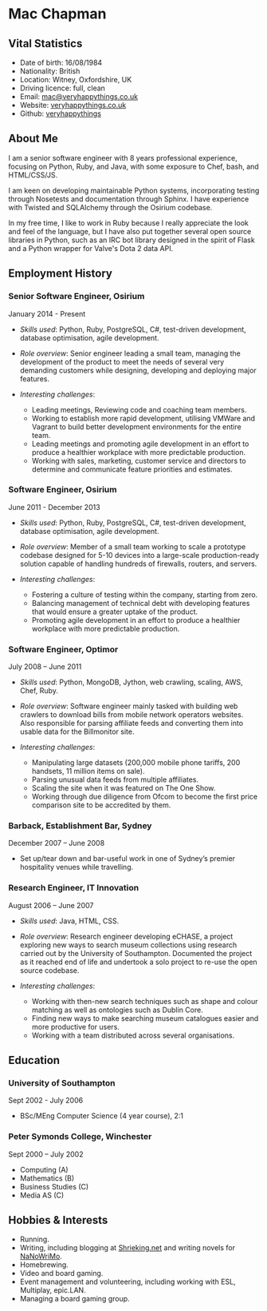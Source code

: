 Mac Chapman
===========

## Vital Statistics

* Date of birth: 16/08/1984
* Nationality: British
* Location: Witney, Oxfordshire, UK
* Driving licence: full, clean
* Email: [mac@veryhappythings.co.uk](mailto:mac@veryhappythings.co.uk)
* Website: [veryhappythings.co.uk](http://www.veryhappythings.co.uk)
* Github: [veryhappythings](http://www.github.com/veryhappythings)

## About Me

I am a senior software engineer with 8 years professional experience, focusing on Python, Ruby, and Java, with some exposure to Chef, bash, and HTML/CSS/JS.

I am keen on developing maintainable Python systems, incorporating testing through Nosetests and documentation through Sphinx. I have experience with Twisted and SQLAlchemy through the Osirium codebase.

In my free time, I like to work in Ruby because I really appreciate the look and feel of the language, but I have also put together several open source libraries in Python, such as an IRC bot library designed in the spirit of Flask and a Python wrapper for Valve's Dota 2 data API.


## Employment History

### Senior Software Engineer, Osirium

January 2014 - Present

* *Skills used*: Python, Ruby, PostgreSQL, C#, test-driven development, database optimisation, agile development.

* *Role overview*: Senior engineer leading a small team, managing the development of the product to meet the needs of several very demanding customers while designing, developing and deploying major features.

* *Interesting challenges*:
    * Leading meetings, Reviewing code and coaching team members.
    * Working to establish more rapid development, utilising VMWare and Vagrant to build better development environments for the entire team.
    * Leading meetings and promoting agile development in an effort to produce a healthier workplace with more predictable production.
    * Working with sales, marketing, customer service and directors to determine and communicate feature priorities and estimates.

### Software Engineer, Osirium

June 2011 - December 2013

* *Skills used*: Python, Ruby, PostgreSQL, C#, test-driven development, database optimisation, agile development.

* *Role overview*: Member of a small team working to scale a prototype codebase designed for 5-10 devices into a large-scale production-ready solution capable of handling hundreds of firewalls, routers, and servers.

* *Interesting challenges*:
    * Fostering a culture of testing within the company, starting from zero.
    * Balancing management of technical debt with developing features that would ensure a greater uptake of the product.
    * Promoting agile development in an effort to produce a healthier workplace with more predictable production.

### Software Engineer, Optimor

July 2008 – June 2011

* *Skills used*: Python, MongoDB, Jython, web crawling, scaling, AWS, Chef, Ruby.

* *Role overview*: Software engineer mainly tasked with building web crawlers to download bills from mobile network operators websites. Also responsible for parsing affiliate feeds and converting them into usable data for the Billmonitor site.

* *Interesting challenges*:
    * Manipulating large datasets (200,000 mobile phone tariffs, 200 handsets, 11 million items on sale).
    * Parsing unusual data feeds from multiple affiliates.
    * Scaling the site when it was featured on The One Show.
    * Working through due diligence from Ofcom to become the first price comparison site to be accredited by them.

### Barback, Establishment Bar, Sydney

December 2007 – June 2008

* Set up/tear down and bar-useful work in one of Sydney’s premier hospitality venues while travelling.

### Research Engineer, IT Innovation

August 2006 – June 2007

* *Skills used*: Java, HTML, CSS.

* *Role overview*: Research engineer developing eCHASE, a project exploring new ways to search museum collections using research carried out by the University of Southampton. Documented the project as it reached end of life and undertook a solo project to re-use the open source codebase.

* *Interesting challenges*:
    * Working with then-new search techniques such as shape and colour matching as well as ontologies such as Dublin Core.
    * Finding new ways to make searching museum catalogues easier and more productive for users.
    * Working with a team distributed across several organisations.


## Education

### University of Southampton

Sept 2002 - July 2006

* BSc/MEng Computer Science (4 year course), 2:1

### Peter Symonds College, Winchester

Sept 2000 – July 2002

* Computing (A)
* Mathematics (B)
* Business Studies (C)
* Media AS (C)


## Hobbies & Interests

* Running.
* Writing, including blogging at [Shrieking.net](http://www.shrieking.net) and writing novels for [NaNoWriMo](http://www.nanowrimo.org).
* Homebrewing.
* Video and board gaming.
* Event management and volunteering, including working with ESL, Multiplay, epic.LAN.
* Managing a board gaming group.
